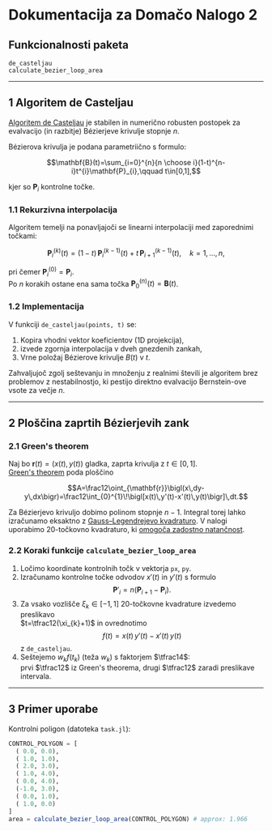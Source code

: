 # Dokumentacija za Domačo Nalogo 2

## Funkcionalnosti paketa

```@docs
de_casteljau
calculate_bezier_loop_area
```

---

## 1   Algoritem de Casteljau

[Algoritem de Casteljau](https://en.wikipedia.org/wiki/De_Casteljau%27s_algorithm) je stabilen in numerično robusten postopek za evalvacijo (in razbitje) Bézierjeve krivulje stopnje $n$.

Bézierova krivulja je podana parametriično s formulo:

$$\mathbf{B}(t)=\sum_{i=0}^{n}{n \choose i}(1-t)^{n-i}t^{i}\mathbf{P}_{i},\qquad t\in[0,1],$$

kjer so $\mathbf{P}_{i}$ kontrolne točke.

### 1.1   Rekurzivna interpolacija
Algoritem temelji na ponavljajoči se linearni interpolaciji med zaporednimi točkami:

$$\mathbf{P}^{(k)}_{i}(t)=(1-t)\,\mathbf{P}^{(k-1)}_{i}(t)\;+\;t\,\mathbf{P}^{(k-1)}_{i+1}(t),\quad k=1,\dots ,n,$$

pri čemer $\mathbf{P}^{(0)}_{i}=\mathbf{P}_{i}$.  
Po $n$ korakih ostane ena sama točka $\mathbf{P}^{(n)}_{0}(t)=\mathbf{B}(t)$.

### 1.2   Implementacija
V funkciji `de_casteljau(points, t)` se:

1. Kopira vhodni vektor koeficientov (1D projekcija),
2. izvede zgornja interpolacija v dveh gnezdenih zankah,
3. Vrne položaj Bézierove krivulje $B(t)$ v $t$.

Zahvaljujoč zgolj seštevanju in množenju z realnimi števili je algoritem brez problemov z nestabilnostjo, ki pestijo direktno evalvacijo Bernstein-ove vsote za večje $n$.

---

## 2   Ploščina zaprtih Bézierjevih zank

### 2.1 Green's theorem
Naj bo $\mathbf{r}(t)=(x(t),y(t))$ gladka, zaprta krivulja z $t\in[0,1]$.  
[Green's theorem](https://en.wikipedia.org/wiki/Green%27s_theorem) poda ploščino

$$A=\frac12\oint_{\mathbf{r}}\bigl(x\,dy-y\,dx\bigr)=\frac12\int_{0}^{1}\!\bigl[x(t)\,y'(t)-x'(t)\,y(t)\bigr]\,dt.$$

Za Bézierjevo krivuljo dobimo polinom stopnje $n-1$. Integral torej lahko izračunamo eksaktno z [Gauss–Legendrejevo kvadraturo](https://dlmf.nist.gov/3.5). V nalogi uporabimo 20-točkovno kvadraturo, ki [omogoča zadostno natančnost](https://en.wikipedia.org/wiki/Gauss%E2%80%93Legendre_quadrature).

### 2.2   Koraki funkcije `calculate_bezier_loop_area`

1. Ločimo koordinate kontrolnih točk v vektorja `px`, `py`.
2. Izračunamo kontrolne točke odvodov $x'(t)$ in $y'(t)$ s formulo  
   $$\mathbf{P}'_{i}=n\bigl(\mathbf{P}_{i+1}-\mathbf{P}_{i}\bigr).$$
3. Za vsako vozlišče $\xi_{k}\in[-1,1]$ 20-točkovne kvadrature izvedemo preslikavo  
   $t=\tfrac12(\xi_{k}+1)$ in ovrednotimo
   $$f(t)=x(t)\,y'(t)-x'(t)\,y(t)$$
   z `de_casteljau`.
4. Seštejemo $w_{k}f(t_{k})$ (teža $w_{k}$) s faktorjem $\tfrac14$:  
   prvi $\tfrac12$ iz Green's theorema, drugi $\tfrac12$ zaradi preslikave intervala.

---

## 3   Primer uporabe

Kontrolni poligon (datoteka `task.jl`):

```julia
CONTROL_POLYGON = [
  ( 0.0, 0.0),
  ( 1.0, 1.0),
  ( 2.0, 3.0),
  ( 1.0, 4.0),
  ( 0.0, 4.0),
  (-1.0, 3.0),
  ( 0.0, 1.0),
  ( 1.0, 0.0)
]
area = calculate_bezier_loop_area(CONTROL_POLYGON) # approx: 1.966
```
